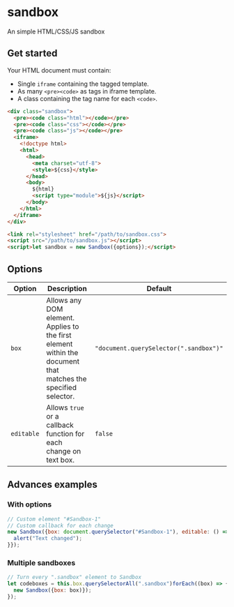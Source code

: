 # sandbox
An simple HTML/CSS/JS sandbox

## Get started

Your HTML document must contain:
- Single `iframe` containing the tagged template.
- As many `<pre><code>` as tags in iframe template.
- A class containing the tag name for each `<code>`.

```html
<div class="sandbox">
  <pre><code class="html"></code></pre>
  <pre><code class="css"></code></pre>
  <pre><code class="js"></code></pre>
  <iframe>
    <!doctype html>
    <html>
      <head>
        <meta charset="utf-8">
        <style>${css}</style>
      </head>
      <body>
        ${html}
        <script type="module">${js}</script>
      </body>
    </html>
  </iframe>
</div>

<link rel="stylesheet" href="/path/to/sandbox.css">
<script src="/path/to/sandbox.js"></script>
<script>let sandbox = new Sandbox({options});</script>
```

## Options

| Option | Description | Default |
|---|---|---|
| `box` | Allows any DOM element. Applies to the first element within the document that matches the specified selector. | `"document.querySelector(".sandbox")"` |
| `editable` | Allows `true` or a callback function for each change on text box. | `false` |

## Advances examples
### With options

```js
// Custom element "#Sandbox-1"
// Custom callback for each change 
new Sandbox({box: document.querySelector("#Sandbox-1"), editable: () => {
  alert("Text changed");
}});
```
### Multiple sandboxes

```js
// Turn every ".sandbox" element to Sandbox
let codeboxes = this.box.querySelectorAll(".sandbox")forEach((box) => {
  new Sandbox({box: box)});
});
```
